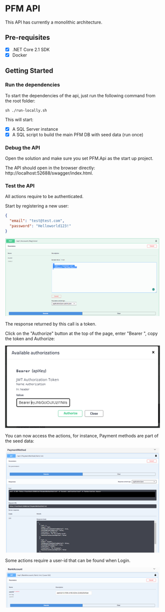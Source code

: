 # PFM API

This API has currently a monolithic architecture.  

## Pre-requisites

- [x] .NET Core 2.1 SDK
- [x] Docker

## Getting Started

### Run the dependencies

To start the dependencies of the api, just run the following command from the root folder:

```shell
sh ./run-locally.sh
```

This will start:
- [x] A SQL Server instance
- [x] A SQL script to build the main PFM DB with seed data (run once)

### Debug the API

Open the solution and make sure you set PFM.Api as the start up project. 

The API should open in the browser directly: http://localhost:52688/swagger/index.html.

### Test the API

All actions require to be authenticated. 

Start by registering a new user:

```json
{
  "email": "test@test.com",
  "password": "Helloworld123!"
}
```

![](../Documentation/Pictures/API-Register.png)

The response returned by this call is a token. 

Click on the "Authorize" button at the top of the page, enter "Bearer ", copy the token and Authorize:

![](../Documentation/Pictures/API-BearerToken.PNG)

You can now access the actions, for instance, Payment methods are part of the seed data:

![](../Documentation/Pictures/API-GetPaymentMethods.png)

Some actions require a user-id that can be found when Login. 

![](../Documentation/Pictures/API-GetBankByUserId.PNG)